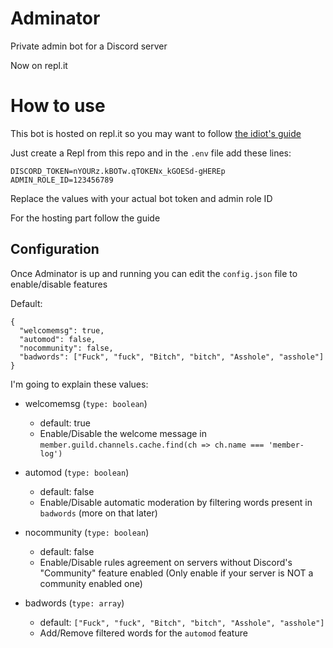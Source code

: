 # Adminator
Private admin bot for a Discord server

Now on repl.it

# How to use
This bot is hosted on repl.it so you may want to follow [the idiot's guide](https://anidiots.guide/hosting/repl)

Just create a Repl from this repo and in the `.env` file add these lines:

```
DISCORD_TOKEN=nYOURz.kBOTw.qTOKENx_kGOESd-gHEREp
ADMIN_ROLE_ID=123456789
```

Replace the values with your actual bot token and admin role ID

For the hosting part follow the guide

## Configuration

Once Adminator is up and running you can edit the `config.json` file to enable/disable features

Default:
```
{
  "welcomemsg": true,
  "automod": false,
  "nocommunity": false,
  "badwords": ["Fuck", "fuck", "Bitch", "bitch", "Asshole", "asshole"]
}
```

I'm going to explain these values:
- welcomemsg (`type: boolean`)
  - default: true
  - Enable/Disable the welcome message in `member.guild.channels.cache.find(ch => ch.name === 'member-log')`

- automod (`type: boolean`)
  - default: false
  - Enable/Disable automatic moderation by filtering words present in `badwords` (more on that later)
  
- nocommunity (`type: boolean`)
  - default: false
  - Enable/Disable rules agreement on servers without Discord's "Community" feature enabled (Only enable if your server is NOT a community enabled one)
  
- badwords (`type: array`)
  - default: `["Fuck", "fuck", "Bitch", "bitch", "Asshole", "asshole"]`
  - Add/Remove filtered words for the `automod` feature
